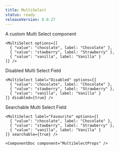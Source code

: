 ```yaml
---
title: MultiSelect
status: ready
releaseVersion: 0.0.27
---
```


A custom Multi Select component

```.tsx
<MultiSelect options={[
  { "value": "chocolate", label: "Chocolate" },
  { "value": "stawberry", label: "Strawberry" },
  { "value": "vanilla", label: "Vanilla" }
]} />
```


Disabled Multi Select Field
```.tsx
<MultiSelect label="Disabled" options={[
  { "value": "chocolate", label: "Chocolate" },
  { "value": "stawberry", label: "Strawberry" },
  { "value": "vanilla", label: "Vanilla" }
]} disabled={true} />
```


Searchable Multi Select Field
```.tsx
<MultiSelect label="Favourite" options={[
  { "value": "chocolate", label: "Chocolate" },
  { "value": "stawberry", label: "Strawberry" },
  { "value": "vanilla", label: "Vanilla" }
]} searchable={true} />
```

```!jsx
<ComponentDoc component="MultiSelectProps" />
```